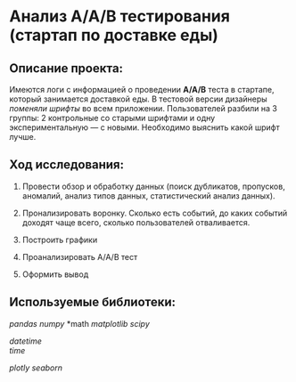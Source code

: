 # Анализ А/А/В тестирования (стартап по доставке еды)
## Описание проекта:

Имеются логи с информацией о проведении **А/А/В** теста в стартапе, который занимается доставкой еды. В тестовой версии дизайнеры *поменяли шрифты* во всем приложении. Пользователей разбили на 3 группы: 2 контрольные со старыми шрифтами и одну экспериментальную — с новыми. Необходимо выяснить какой шрифт лучше.

## Ход исследования:

1) Провести обзор и обработку данных (поиск дубликатов, пропусков, аномалий, анализ типов данных, статистический анализ данных).

2) Пронализировать воронку. Сколько есть событий, до каких событий доходят чаще всего, сколько пользователей отваливается.

3) Построить графики

4) Проанализировать А/А/В тест

5) Оформить вывод

## Используемые библиотеки:

*pandas*
*numpy*
*math
*matplotlib*
*scipy*
 
*datetime*  
*time*

*plotly*
*seaborn*


